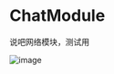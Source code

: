 # ChatModule
说吧网络模块，测试用

![image](https://wx1.sinaimg.cn/mw690/006T7fyngy1gtm6wzfzi5j31hc0smjxs.jpg)
